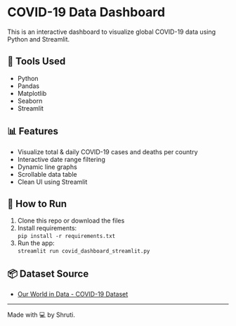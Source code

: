 # COVID-19 Data Dashboard

This is an interactive dashboard to visualize global COVID-19 data using Python and Streamlit.

## 🔧 Tools Used
- Python
- Pandas
- Matplotlib
- Seaborn
- Streamlit

## 📊 Features
- Visualize total & daily COVID-19 cases and deaths per country
- Interactive date range filtering
- Dynamic line graphs
- Scrollable data table
- Clean UI using Streamlit

## 📁 How to Run
1. Clone this repo or download the files
2. Install requirements:  
   `pip install -r requirements.txt`
3. Run the app:  
   `streamlit run covid_dashboard_streamlit.py`

## 📦 Dataset Source
- [Our World in Data - COVID-19 Dataset](https://ourworldindata.org/covid-cases)

---

Made with 💻 by Shruti.
